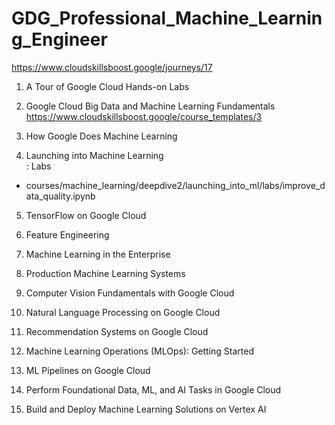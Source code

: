 # GDG_Professional_Machine_Learning_Engineer
https://www.cloudskillsboost.google/journeys/17


1. A Tour of Google Cloud Hands-on Labs

2. Google Cloud Big Data and Machine Learning Fundamentals <br>
https://www.cloudskillsboost.google/course_templates/3

3. How Google Does Machine Learning

4. Launching into Machine Learning<br>
: Labs<br>
- courses/machine_learning/deepdive2/launching_into_ml/labs/improve_data_quality.ipynb

5. TensorFlow on Google Cloud

6. Feature Engineering

7. Machine Learning in the Enterprise

8. Production Machine Learning Systems

9. Computer Vision Fundamentals with Google Cloud

10. Natural Language Processing on Google Cloud

11. Recommendation Systems on Google Cloud

12. Machine Learning Operations (MLOps): Getting Started

13. ML Pipelines on Google Cloud

14. Perform Foundational Data, ML, and AI Tasks in Google Cloud

15. Build and Deploy Machine Learning Solutions on Vertex AI



